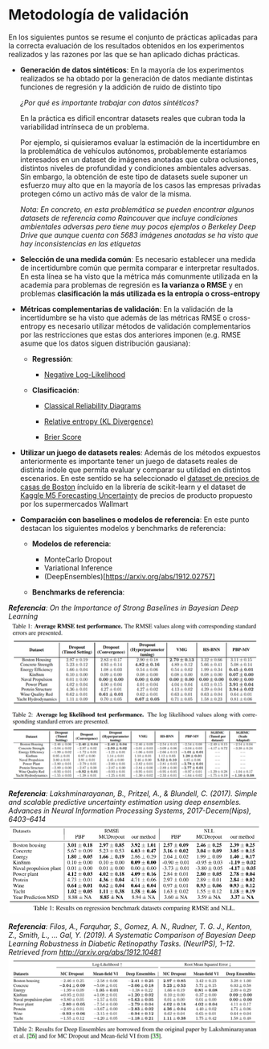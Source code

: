 # Metodología de validación 

En los siguientes puntos se resume el conjunto de prácticas aplicadas para la correcta evaluación de los resultados obtenidos en los experimentos realizados y las razones por las que se han aplicado dichas prácticas.

* **Generación de datos sintéticos**: En la mayoría de los experimentos realizados se ha obtado por la generación de datos mediante distintas funciones de regresión y la addición de ruido de distinto tipo

    *¿Por qué es importante trabajar con datos sintéticos?*

    En la práctica es dificil encontrar datasets reales que cubran toda la variabilidad intrínseca de un problema. 

    Por ejemplo, si quisieramos evaluar la estimación de la incertidumbre en la problemática de vehículos autónomos, probablemente estaríamos interesados en un dataset de imágenes anotadas que cubra oclusiones, distintos niveles de profundidad y condiciones ambientales adversas. Sin embargo, la obtención de este tipo de datasets suele suponer un esfuerzo muy alto que en la mayoría de los casos las empresas privadas protegen cómo un activo más de valor de la misma.

    *Nota: En concreto, en esta problemática se pueden encontrar algunos datasets de referencia como Raincouver que incluye condiciones ambientales adversas pero tiene muy pocos ejemplos o Berkeley Deep Drive que aunque cuenta con 5683 imágenes anotadas se ha visto que hay inconsistencias en las etiquetas*


* **Selección de una medida común**: Es necesario establecer una medida de incertidumbre común que permita comparar e interpretar resultados. En esta línea se ha visto que la métrica más comunmente utilizada en la academia para problemas de regresión es **la varianza o RMSE** y en problemas **clasificación la más utilizada es la entropía o cross-entropy**


* **Métricas complementarias de validación**: En la validación de la incertidumbre se ha visto que además de las métricas RMSE o cross-entropy es necesario utilizar métodos de validación complementarios por las restricciones que estas dos anteriores imponen (e.g. RMSE asume que los datos siguen distribución gausiana):

    * **Regressión**:

        * [Negative Log-Likelihood](https://medium.com/deeplearningmadeeasy/negative-log-likelihood-6bd79b55d8b6)

    * **Clasificación**: 
        * [Classical Reliability Diagrams](https://towardsdatascience.com/introduction-to-reliability-diagrams-for-probability-calibration-ed785b3f5d44)

        * [Relative entropy (KL Divergence)](https://machinelearningmastery.com/cross-entropy-for-machine-learning/)

        * [Brier Score](https://statisticaloddsandends.wordpress.com/2019/12/29/what-is-a-brier-score/)



* **Utilizar un juego de datasets reales**: Además de los métodos expuestos anteriormente es importante tener un juego de datasets reales de distinta índole que permita evaluar y comparar  su utilidad en distintos escenarios. En este sentido se ha seleccionado el [dataset de precios de casas de Boston](https://scikit-learn.org/stable/modules/generated/sklearn.datasets.load_boston.html)  íncluido en la librería de scikit-learn y el dataset de [Kaggle M5 Forecasting Uncertainty](https://www.kaggle.com/c/m5-forecasting-uncertainty) de precios de producto propuesto por los supermercados Wallmart

* **Comparación con baselines o modelos de referencia**: En este punto destacan los siguientes modelos y benchmarks de referencia:

    * **Modelos de referencia**:
        * MonteCarlo Dropout
        * Variational Inference
        * (DeepEnsembles)[https://arxiv.org/abs/1912.02757]

    * **Benchmarks de referencia**:

***Referencia**: On the Importance of Strong Baselines in Bayesian Deep Learning*
![](img/image9.png)

***Referencia**: Lakshminarayanan, B., Pritzel, A., & Blundell, C. (2017). Simple and scalable predictive uncertainty estimation using deep ensembles. Advances in Neural Information Processing Systems, 2017-Decem(Nips), 6403–6414*
![](img/image10.png)

***Referencia**: Filos, A., Farquhar, S., Gomez, A. N., Rudner, T. G. J., Kenton, Z., Smith, L., … Gal, Y. (2019). A Systematic Comparison of Bayesian Deep Learning Robustness in Diabetic Retinopathy Tasks. (NeurIPS), 1–12. Retrieved from http://arxiv.org/abs/1912.10481*
![](img/image1.png)




